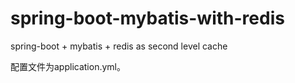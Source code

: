 # spring-boot-mybatis-with-redis
spring-boot + mybatis + redis as second level cache

配置文件为application.yml。

